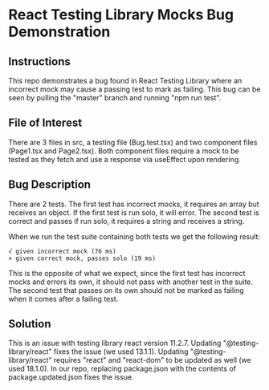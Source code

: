 # React Testing Library Mocks Bug Demonstration

## Instructions

This repo demonstrates a bug found in React Testing Library where an incorrect mock may cause a passing test to mark as failing. This bug can be seen by pulling the "master" branch and running "npm run test".

## File of Interest

There are 3 files in src, a testing file (Bug.test.tsx) and two component files (Page1.tsx and Page2.tsx). Both component files require a mock to be tested as they fetch and use a response via useEffect upon rendering.

## Bug Description

There are 2 tests. The first test has incorrect mocks, it requires an array but receives an object. If the first test is run solo, it will error. The second test is correct and passes if run solo, it requires a string and receives a string.

When we run the test suite containing both tests we get the following result:

```
√ given incorrect mock (76 ms)
× given correct mock, passes solo (19 ms)
```

This is the opposite of what we expect, since the first test has incorrect mocks and errors its own, it should not pass with another test in the suite. The second test that passes on its own should not be marked as failing when it comes after a failing test.

## Solution

This is an issue with testing library react version 11.2.7. Updating "@testing-library/react" fixes the issue (we used 13.1.1). Updating "@testing-library/react" requires "react" and "react-dom" to be updated as well (we used 18.1.0). In our repo, replacing package.json with the contents of package.updated.json fixes the issue.